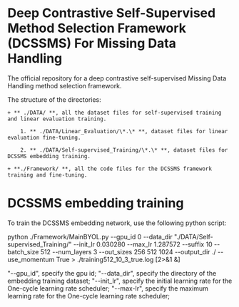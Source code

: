 # Deep Contrastive Self-Supervised Method Selection Framework (DCSSMS) For Missing Data Handling
The official repository for a deep contrastive self-supervised Missing Data Handling method selection framework. 

The structure of the directories:

	+ ** ./DATA/ **, all the dataset files for self-supervised training and linear evaluation training.
	
		1. ** ./DATA/Linear_Evaluation/\*.\* **, dataset files for linear evaluation fine-tuning.
		
		2. ** ./DATA/Self-supervised_Training/\*.\* **, dataset files for DCSSMS embedding training.
		
	+ **./Framework/ **, all the code files for the DCSSMS framework training and fine-tuning.

# DCSSMS embedding training
To train the DCSSMS embedding network, use the following python script:

python ./Framework/MainBYOL.py --gpu_id 0 --data_dir "./DATA/Self-supervised_Training/" --init_lr 0.030280 --max_lr 1.287572 --suffix 10 --batch_size 512 --num_layers 3 --out_sizes 256 512 1024 --output_dir ./ --use_momentum True > ./training512_10_3_true.log \[2>&1 &\]

"--gpu_id", specify the gpu id; "--data_dir", specify the directory of the embedding training dataset; "--init_lr", specify the initial learning rate for the One-cycle learning rate scheduler; "--max-lr", specify the maximum learning rate for the One-cycle learning rate scheduler; 



